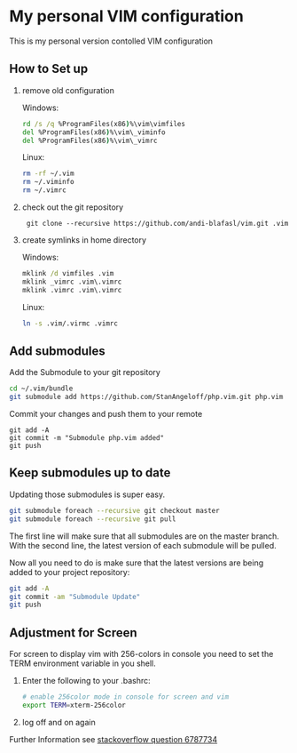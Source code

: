 # My personal VIM configuration

This is my personal version contolled VIM configuration

## How to Set up

1. remove old configuration

    Windows:
    ```bat
    rd /s /q %ProgramFiles(x86)%\vim\vimfiles
    del %ProgramFiles(x86)%\vim\_viminfo
    del %ProgramFiles(x86)%\vim\_vimrc
    ```
    
    Linux:
    ```bash
    rm -rf ~/.vim
    rm ~/.viminfo
    rm ~/.vimrc
    ```
    
2. check out the git repository

        git clone --recursive https://github.com/andi-blafasl/vim.git .vim

3. create symlinks in home directory

    Windows:
    ```bat
    mklink /d vimfiles .vim
    mklink _vimrc .vim\.vimrc
    mklink .vimrc .vim\.vimrc
    ```
    
    Linux:
    ```sh
    ln -s .vim/.virmc .vimrc
    ```
    
## Add submodules

Add the Submodule to your git repository
```sh
cd ~/.vim/bundle
git submodule add https://github.com/StanAngeloff/php.vim.git php.vim
```

Commit your changes and push them to your remote

    git add -A
    git commit -m "Submodule php.vim added"
    git push

## Keep submodules up to date

Updating those submodules is super easy.

```sh
git submodule foreach --recursive git checkout master
git submodule foreach --recursive git pull
```

The first line will make sure that all submodules are on the master branch. With the second line, the latest version of each submodule will be pulled.

Now all you need to do is make sure that the latest versions are being added to your project repository:

```sh
git add -A
git commit -am "Submodule Update"
git push
```

## Adjustment for Screen

For screen to display vim with 256-colors in console you need to set the TERM environment variable in you shell.

1. Enter the following to your .bashrc:
    ```sh
    # enable 256color mode in console for screen and vim
    export TERM=xterm-256color
    ```

2. log off and on again

Further Information see [stackoverflow question 6787734](http://stackoverflow.com/questions/6787734/strange-behavior-of-vim-color-inside-screen-with-256-colors)
